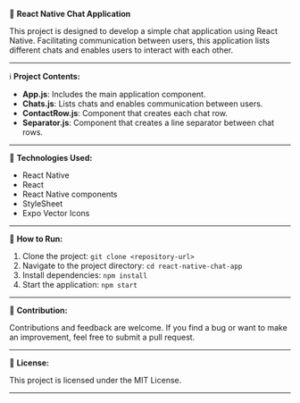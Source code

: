 📱 **React Native Chat Application**

This project is designed to develop a simple chat application using React Native. Facilitating communication between users, this application lists different chats and enables users to interact with each other.

---

ℹ️ **Project Contents:**

- **App.js**: Includes the main application component.
- **Chats.js**: Lists chats and enables communication between users.
- **ContactRow.js**: Component that creates each chat row.
- **Separator.js**: Component that creates a line separator between chat rows.

---

🚀 **Technologies Used:**

- React Native
- React
- React Native components
- StyleSheet
- Expo Vector Icons

---

🔧 **How to Run:**

1. Clone the project: `git clone <repository-url>`
2. Navigate to the project directory: `cd react-native-chat-app`
3. Install dependencies: `npm install`
4. Start the application: `npm start`

---

🤝 **Contribution:**

Contributions and feedback are welcome. If you find a bug or want to make an improvement, feel free to submit a pull request.

---

📝 **License:**

This project is licensed under the MIT License.

---


